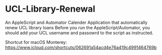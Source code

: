 # UCL-Library-Renewal
An AppleScript and Automator Calender Application that automatically renew UCL library loans
Before you run the AppleScript/Automator, you should add your UCL username and passowrd to the script as instructed.

Shortcut for macOS Monterey: https://www.icloud.com/shortcuts/062691a54acd4e76a419c4991464769b
